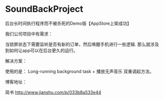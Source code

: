 # SoundBackProject

后台长时间执行程序而不被杀死的Demo版【AppStore上架成功】

我们公司项目中有需求：

当锁屏状态下需要监听是否有新的订单，然后唤醒手机进行一些逻辑.
那么就涉及到如何让app可以在后台更久的运行。

解决方案：

使用的是： Long-running background task + 播放无声音乐 双重调起方法。

博客地址：

简书 http://www.jianshu.com/p/033b8a533e44
